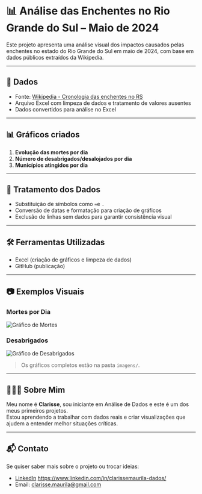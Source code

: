 # 📊 Análise das Enchentes no Rio Grande do Sul – Maio de 2024

Este projeto apresenta uma análise visual dos impactos causados pelas enchentes no estado do Rio Grande do Sul em maio de 2024, com base em dados públicos extraídos da Wikipedia.

---

## 📁 Dados

- Fonte: [Wikipedia - Cronologia das enchentes no RS](https://pt.wikipedia.org/wiki/Cronologia_das_enchentes_no_Rio_Grande_do_Sul_em_2024#Maio)
- Arquivo Excel com limpeza de dados e tratamento de valores ausentes
- Dados convertidos para análise no Excel

---

## 📊 Gráficos criados

1. **Evolução das mortes por dia**  
2. **Número de desabrigados/desalojados por dia**  
3. **Municípios atingidos por dia**  

---

## 🧼 Tratamento dos Dados

- Substituição de símbolos como `≈`e `.`
- Conversão de datas e formatação para criação de gráficos
- Exclusão de linhas sem dados para garantir consistência visual

---

## 🛠️ Ferramentas Utilizadas

- Excel (criação de gráficos e limpeza de dados)
- GitHub (publicação)

---

## 📷 Exemplos Visuais

### Mortes por Dia
![Gráfico de Mortes](./imagens/grafico-mortes.png)

### Desabrigados
![Gráfico de Desabrigados](./imagens/grafico-desabrigados.png)

> Os gráficos completos estão na pasta `imagens/`.

---

## 🙋🏾‍♀️ Sobre Mim

Meu nome é **Clarisse**, sou iniciante em Análise de Dados e este é um dos meus primeiros projetos.  
Estou aprendendo a trabalhar com dados reais e criar visualizações que ajudem a entender melhor situações críticas.

---

## 📬 Contato

Se quiser saber mais sobre o projeto ou trocar ideias:
- [LinkedIn](#) https://www.linkedin.com/in/clarissemaurila-dados/
- Email: clarisse.maurila@gmail.com
